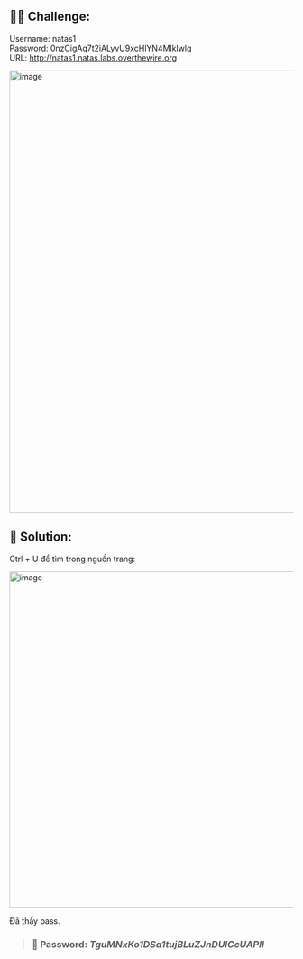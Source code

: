 ## 🕵️‍♂️ Challenge:
Username: natas1  
Password: 0nzCigAq7t2iALyvU9xcHlYN4MlkIwlq   
URL: http://natas1.natas.labs.overthewire.org  

<img width="1919" height="784" alt="image" src="https://github.com/user-attachments/assets/55581347-1e55-42fd-8299-6add2b71daf1" />


## 📝 Solution: 
Ctrl + U để tìm trong nguồn trang:  

<img width="1441" height="596" alt="image" src="https://github.com/user-attachments/assets/e983704b-e8e4-46cc-96a7-0f49b7109e0f" />

Đã thấy pass.  

>### 🎯 Password: ***TguMNxKo1DSa1tujBLuZJnDUlCcUAPlI***
